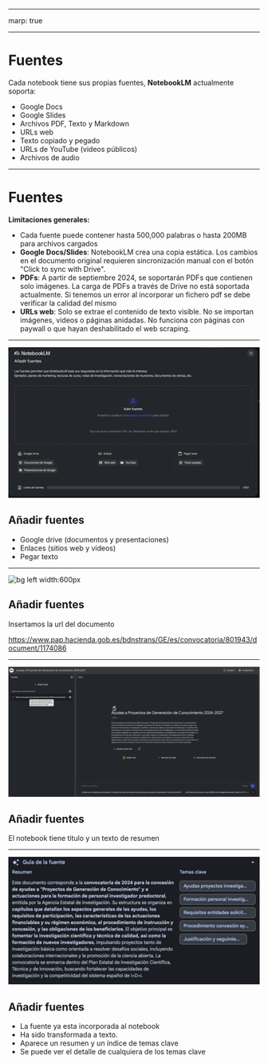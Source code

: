 ----

marp: true

----

# Fuentes

Cada notebook tiene sus propias fuentes, **NotebookLM** actualmente soporta:
- Google Docs
- Google Slides
- Archivos PDF, Texto y Markdown
- URLs web
- Texto copiado y pegado
- URLs de YouTube (videos públicos)
- Archivos de audio

-----

# Fuentes

**Limitaciones generales:**
- Cada fuente puede contener hasta 500,000 palabras o hasta 200MB para archivos cargados
- **Google Docs/Slides**: NotebookLM crea una copia estática. Los cambios en el documento original requieren sincronización manual con el botón "Click to sync with Drive".
- **PDFs**: A partir de septiembre 2024, se soportarán PDFs que contienen solo imágenes. La carga de PDFs a través de Drive no está soportada actualmente. Si tenemos un error al incorporar un fichero pdf se debe verificar la calidad del mismo
- **URLs web**: Solo se extrae el contenido de texto visible. No se importan imágenes, videos o páginas anidadas. No funciona con páginas con paywall o que hayan deshabilitado el web scraping.

---
![bg left width:600px](nuevo-documento.png)

## Añadir fuentes 

- Google drive (documentos y presentaciones)
- Enlaces (sitios web y vídeos)
- Pegar texto

---

![bg left width:600px](añadir-enlace.png)

## Añadir fuentes 

Insertamos la url del documento

https://www.pap.hacienda.gob.es/bdnstrans/GE/es/convocatoria/801943/document/1174086

---

![bg left width:600px](notebook-con-titulo.png)

## Añadir fuentes 

El notebook tiene titulo y un texto de resumen

---

![bg left width:600px](guia-de-la-fuente.png)

## Añadir fuentes 

- La fuente ya esta incorporada al notebook
- Ha sido transformada a texto.
- Aparece un resumen y un índice de temas clave
- Se puede ver el detalle de cualquiera de los temas clave